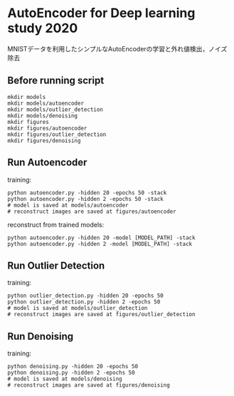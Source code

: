# AutoEncoder for Deep learning study 2020

MNISTデータを利用したシンプルなAutoEncoderの学習と外れ値検出，ノイズ除去

## Before running script

    mkdir models
    mkdir models/autoencoder
    mkdir models/outlier_detection
    mkdir models/denoising
    mkdir figures
    mkdir figures/autoencoder
    mkdir figures/outlier_detection
    mkdir figures/denoising
    
    
## Run Autoencoder
training:

    python autoencoder.py -hidden 20 -epochs 50 -stack
    python autoencoder.py -hidden 2 -epochs 50 -stack
    # model is saved at models/autoencoder
    # reconstruct images are saved at figures/autoencoder

reconstruct from trained models:

    python autoencoder.py -hidden 20 -model [MODEL_PATH] -stack
    python autoencoder.py -hidden 2 -model [MODEL_PATH] -stack
    

## Run Outlier Detection
training:

    python outlier_detection.py -hidden 20 -epochs 50
    python outlier_detection.py -hidden 2 -epochs 50
    # model is saved at models/outlier_detection
    # reconstruct images are saved at figures/outlier_detection

## Run Denoising
training:

    python denoising.py -hidden 20 -epochs 50
    python denoising.py -hidden 2 -epochs 50
    # model is saved at models/denoising
    # reconstruct images are saved at figures/denoising
